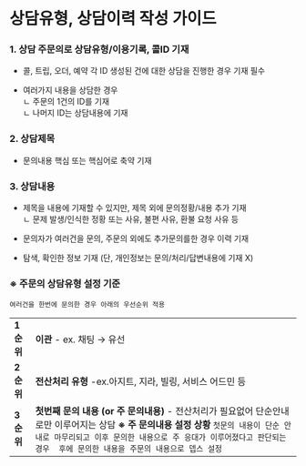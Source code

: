 # 상담유형, 상담이력 작성 가이드

### 1. 상담 주문의로 상담유형/이용기록, 콜ID 기재

- 콜, 트립, 오더, 예약 각 ID 생성된 건에 대한 상담을 진행한 경우 기재 필수

- 여러가지 내용을 상담한 경우  
ㄴ 주문의 1건의 ID를 기재  
ㄴ 나머지 ID는 상담내용에 기재

### 2. 상담제목

- 문의내용 핵심 또는 핵심어로 축약 기재

### 3. 상담내용

- 제목을 내용에 기재할 수 있지만, 제목 외에 문의정황/내용 추가 기재  
ㄴ 문제 발생/인식한 정황 또는 사유, 불편 사유, 환불 요청 사유 등

- 문의자가 여러건을 문의, 주문의 외에도 추가문의를한 경우 이력 기재

- 탐색, 확인한 정보 기재 (단, 개인정보는 문의/처리/답변내용에 기재 X)

### ※ 주문의 상담유형 설정 기준

```
여러건을 한번에 문의한 경우 아래의 우선순위 적용
```

|  |  |
| --- | --- |
| **1순위** | **이관**  - ex. 채팅 → 유선 |
| **2순위** | **전산처리 유형**  -ex.아지트, 지라, 빌링, 서비스 어드민 등 |
| **3순위** | **첫번째 문의 내용 (or 주 문의내용)**  - 전산처리가 필요없어 단순안내로만 이루어지는 상담  **※ 주 문의내용 설정 상황**   ``` 첫문의 내용이 단순 안내로 마무리되고 이후 문의한 내용으로 주 응대가 이루어졌다고 판단되는 경우  후에 문의한 내용을 주문의 내용으로 뎁스 설정 ``` |